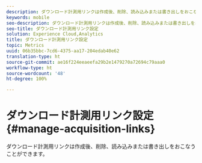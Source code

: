 ```yaml
---
description: ダウンロード計測用リンクは作成後、削除、読み込みまたは書き出しをおこなうことができます。
keywords: mobile
seo-description: ダウンロード計測用リンクは作成後、削除、読み込みまたは書き出しをおこなうことができます。
seo-title: ダウンロード計測用リンク設定
solution: Experience Cloud,Analytics
title: ダウンロード計測用リンク設定
topic: Metrics
uuid: 06b35bbc-7cd6-4375-aa17-204edab40e62
translation-type: ht
source-git-commit: ae16f224eeaeefa29b2e1479270a72694c79aaa0
workflow-type: ht
source-wordcount: '48'
ht-degree: 100%

---
```



# ダウンロード計測用リンク設定 {#manage-acquisition-links}

ダウンロード計測用リンクは作成後、削除、読み込みまたは書き出しをおこなうことができます。


